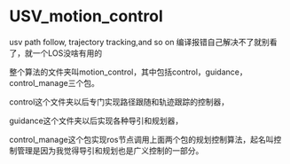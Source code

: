 # USV_motion_control
usv path follow, trajectory tracking,and so on 
编译报错自己解决不了就别看了，就一个LOS没啥有用的

整个算法的文件夹叫motion_control，其中包括control，guidance，control_manage三个包。

control这个文件夹以后专门实现路径跟随和轨迹跟踪的控制器，

guidance这个文件夹以后实现各种导引和规划器，

control_manage这个包实现ros节点调用上面两个包的规划控制算法，起名叫控制管理是因为我觉得导引和规划也是广义控制的一部分。
